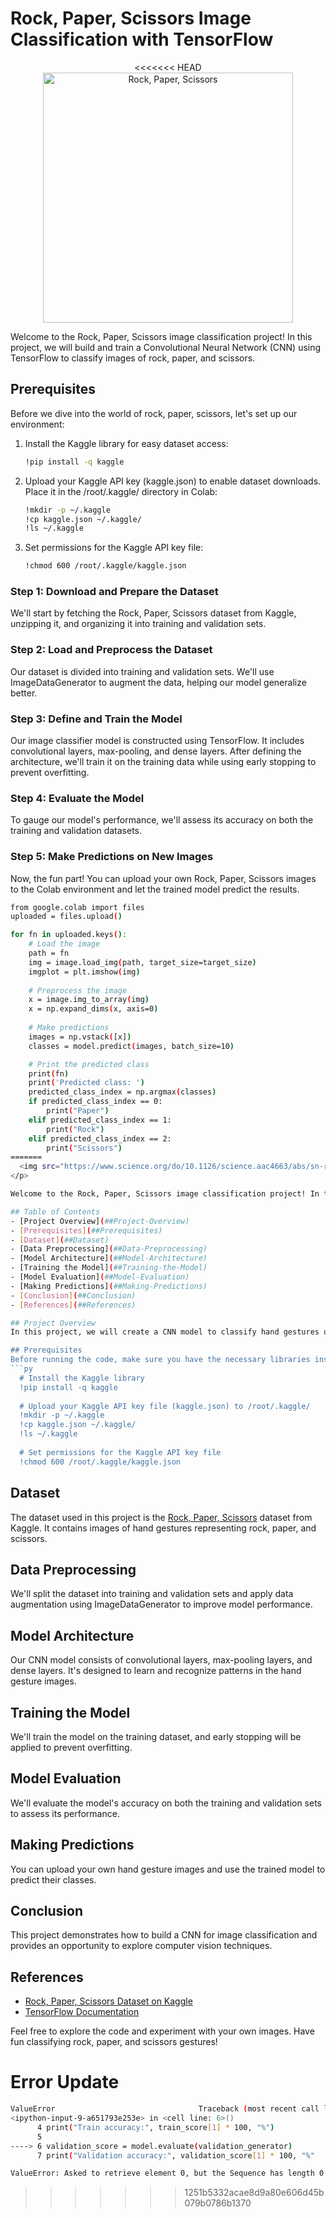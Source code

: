 # Rock, Paper, Scissors Image Classification with TensorFlow

<p align="center">
<<<<<<< HEAD
  <img src="https://storage.googleapis.com/kaggle-datasets-images/107582/256559/14accfe0345e7cd534eaff2a9658a4cf/dataset-cover.png?t=2019-01-19-17-16-51" alt="Rock, Paper, Scissors" width="400">
</p>

Welcome to the Rock, Paper, Scissors image classification project! In this project, we will build and train a Convolutional Neural Network (CNN) using TensorFlow to classify images of rock, paper, and scissors.

## Prerequisites
Before we dive into the world of rock, paper, scissors, let's set up our environment:
1. Install the Kaggle library for easy dataset access:
   ```bash
   !pip install -q kaggle

2. Upload your Kaggle API key (kaggle.json) to enable dataset downloads. Place it in the /root/.kaggle/ directory in Colab:
   ```bash
   !mkdir -p ~/.kaggle
   !cp kaggle.json ~/.kaggle/
   !ls ~/.kaggle

3. Set permissions for the Kaggle API key file:
   ```bash
   !chmod 600 /root/.kaggle/kaggle.json

### Step 1: Download and Prepare the Dataset
We'll start by fetching the Rock, Paper, Scissors dataset from Kaggle, unzipping it, and organizing it into training and validation sets.

### Step 2: Load and Preprocess the Dataset
Our dataset is divided into training and validation sets. We'll use ImageDataGenerator to augment the data, helping our model generalize better.

### Step 3: Define and Train the Model
Our image classifier model is constructed using TensorFlow. It includes convolutional layers, max-pooling, and dense layers. After defining the architecture, we'll train it on the training data while using early stopping to prevent overfitting.

### Step 4: Evaluate the Model
To gauge our model's performance, we'll assess its accuracy on both the training and validation datasets.

### Step 5: Make Predictions on New Images
Now, the fun part! You can upload your own Rock, Paper, Scissors images to the Colab environment and let the trained model predict the results.

```bash
from google.colab import files
uploaded = files.upload()

for fn in uploaded.keys():
    # Load the image
    path = fn
    img = image.load_img(path, target_size=target_size)
    imgplot = plt.imshow(img)
    
    # Preprocess the image
    x = image.img_to_array(img)
    x = np.expand_dims(x, axis=0)
    
    # Make predictions
    images = np.vstack([x])
    classes = model.predict(images, batch_size=10)

    # Print the predicted class
    print(fn)
    print('Predicted class: ')
    predicted_class_index = np.argmax(classes)
    if predicted_class_index == 0:
        print("Paper")
    elif predicted_class_index == 1:
        print("Rock")
    elif predicted_class_index == 2:
        print("Scissors")
=======
  <img src="https://www.science.org/do/10.1126/science.aac4663/abs/sn-rockpaper.jpg" alt="Rock, Paper, Scissors" width="400">
</p>

Welcome to the Rock, Paper, Scissors image classification project! In this project, we will build and train a Convolutional Neural Network (CNN) using TensorFlow to classify images of rock, paper, and scissors.

## Table of Contents
- [Project Overview](##Project-Overview)
- [Prerequisites](##Prerequisites)
- [Dataset](##Dataset)
- [Data Preprocessing](##Data-Preprocessing)
- [Model Architecture](##Model-Architecture)
- [Training the Model](##Training-the-Model)
- [Model Evaluation](##Model-Evaluation)
- [Making Predictions](##Making-Predictions)
- [Conclusion](##Conclusion)
- [References](##References)

## Project Overview
In this project, we will create a CNN model to classify hand gestures of rock, paper, and scissors. The dataset used for this project is available on Kaggle. Here's an overview of the project steps:

## Prerequisites
Before running the code, make sure you have the necessary libraries installed and set up your Kaggle API key:
```py
  # Install the Kaggle library
  !pip install -q kaggle
  
  # Upload your Kaggle API key file (kaggle.json) to /root/.kaggle/
  !mkdir -p ~/.kaggle
  !cp kaggle.json ~/.kaggle/
  !ls ~/.kaggle
  
  # Set permissions for the Kaggle API key file
  !chmod 600 /root/.kaggle/kaggle.json
```

## Dataset
The dataset used in this project is the [Rock, Paper, Scissors](https://www.kaggle.com/drgfreeman/rockpaperscissors) dataset from Kaggle. It contains images of hand gestures representing rock, paper, and scissors.

## Data Preprocessing
We'll split the dataset into training and validation sets and apply data augmentation using ImageDataGenerator to improve model performance.

## Model Architecture
Our CNN model consists of convolutional layers, max-pooling layers, and dense layers. It's designed to learn and recognize patterns in the hand gesture images.

## Training the Model
We'll train the model on the training dataset, and early stopping will be applied to prevent overfitting.

## Model Evaluation
We'll evaluate the model's accuracy on both the training and validation sets to assess its performance.

## Making Predictions
You can upload your own hand gesture images and use the trained model to predict their classes.

## Conclusion
This project demonstrates how to build a CNN for image classification and provides an opportunity to explore computer vision techniques.

## References
- [Rock, Paper, Scissors Dataset on Kaggle](https://www.kaggle.com/drgfreeman/rockpaperscissors)
- [TensorFlow Documentation](https://www.tensorflow.org/api_docs/python/tf)

Feel free to explore the code and experiment with your own images. Have fun classifying rock, paper, and scissors gestures!

# Error Update
```bash
ValueError                                Traceback (most recent call last)
<ipython-input-9-a651793e253e> in <cell line: 6>()
      4 print("Train accuracy:", train_score[1] * 100, "%")
      5 
----> 6 validation_score = model.evaluate(validation_generator)
      7 print("Validation accuracy:", validation_score[1] * 100, "%"

ValueError: Asked to retrieve element 0, but the Sequence has length 0
```
>>>>>>> 1251b5332acae8d9a80e606d45b079b0786b1370
